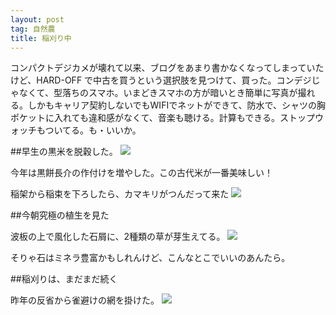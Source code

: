 ```yaml
---
layout: post
tag: 自然農
title: 稲刈り中
---
```

コンパクトデジカメが壊れて以来、ブログをあまり書かなくなってしまっていたけど、HARD-OFF で中古を買うという選択肢を見つけて、買った。コンデジじゃなくて、型落ちのスマホ。いまどきスマホの方が暗いとき簡単に写真が撮れる。しかもキャリア契約しないでもWIFIでネットができて、防水で、シャツの胸ポケットに入れても違和感がなくて、音楽も聴ける。計算もできる。ストップウォッチもついてる。も・いいか。

##早生の黒米を脱穀した。
![](https://farm2.staticflickr.com/1937/30738072067_17f34588b3.jpg)

今年は黒餅長介の作付けを増やした。この古代米が一番美味しい！

稲架から稲束を下ろしたら、カマキリがつんだって来た
![](https://farm5.staticflickr.com/4876/44764411895_10bb0f5bf8.jpg)

##今朝究極の植生を見た

波板の上で風化した石屑に、2種類の草が芽生えてる。
![](https://farm5.staticflickr.com/4879/44797928975_df2eef8f7d.jpg)

そりゃ石はミネラ豊富かもしれんけど、こんなとこでいいのあんたら。

##稲刈りは、まだまだ続く

昨年の反省から雀避けの網を掛けた。
![](https://farm5.staticflickr.com/4821/44797932075_2047809118.jpg)

